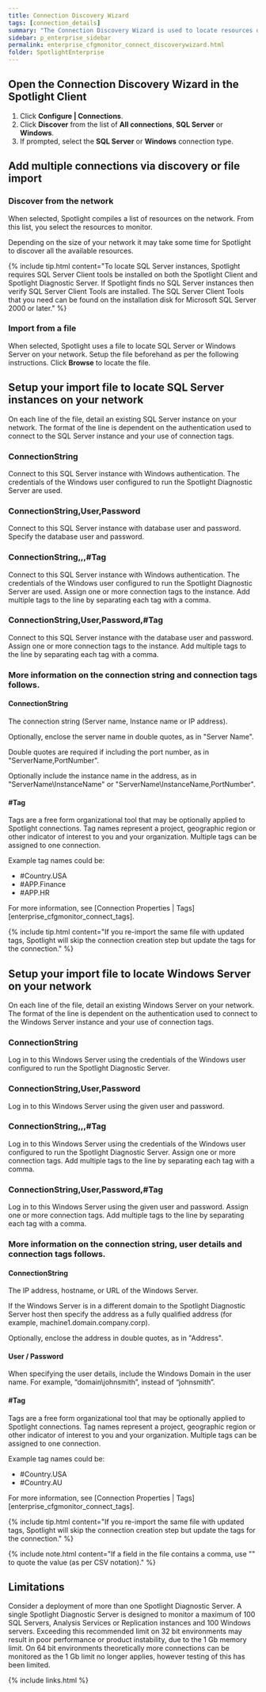 ```yaml
---
title: Connection Discovery Wizard
tags: [connection_details]
summary: "The Connection Discovery Wizard is used to locate resources on the network to add as Spotlight connections. The Connection Discovery Wizard can be used to locate SQL Server instances or Windows Servers."
sidebar: p_enterprise_sidebar
permalink: enterprise_cfgmonitor_connect_discoverywizard.html
folder: SpotlightEnterprise
---
```




## Open the Connection Discovery Wizard in the Spotlight Client

1. Click **Configure \| Connections**.
2. Click **Discover** from the list of **All connections**, **SQL Server** or **Windows**.
3. If prompted, select the **SQL Server** or **Windows** connection type.

## Add multiple connections via discovery or file import

### Discover from the network

When selected, Spotlight compiles a list of resources on the network. From this list, you select the resources to monitor.

Depending on the size of your network it may take some time for Spotlight to discover all the available resources.

{% include tip.html content="To locate SQL Server instances, Spotlight requires SQL Server Client tools be installed on both the Spotlight Client and Spotlight Diagnostic Server. If Spotlight finds no SQL Server instances then verify SQL Server Client Tools are installed. The SQL Server Client Tools that you need can be found on the installation disk for Microsoft SQL Server 2000 or later." %}

### Import from a file

When selected, Spotlight uses a file to locate SQL Server or Windows Server on your network. Setup the file beforehand as per the following instructions. Click **Browse** to locate the file.


## Setup your import file to locate SQL Server instances on your network

On each line of the file, detail an existing SQL Server instance on your network. The format of the line is dependent on the authentication used to connect to the SQL Server instance and your use of connection tags.


### ConnectionString

Connect to this SQL Server instance with Windows authentication. The credentials of the Windows user configured to run the Spotlight Diagnostic Server are used.

### ConnectionString,User,Password

Connect to this SQL Server instance with database user and password. Specify the database user and password.

### ConnectionString,,,#Tag

Connect to this SQL Server instance with Windows authentication. The credentials of the Windows user configured to run the Spotlight Diagnostic Server are used. Assign one or more connection tags to the instance. Add multiple tags to the line by separating each tag with a comma.

### ConnectionString,User,Password,#Tag

Connect to this SQL Server instance with the database user and password. Assign one or more connection tags to the instance. Add multiple tags to the line by separating each tag with a comma.


### More information on the connection string and connection tags follows.

#### ConnectionString

The connection string (Server name, Instance name or IP address).

Optionally, enclose the server name in double quotes, as in "Server Name".

Double quotes are required if including the port number, as in "ServerName,PortNumber".

Optionally include the instance name in the address, as in "ServerName\InstanceName" or "ServerName\InstanceName,PortNumber".

#### #Tag


Tags are a free form organizational tool that may be optionally applied to Spotlight connections. Tag names represent a project, geographic region or other indicator of interest to you and your organization. Multiple tags can be assigned to one connection.

Example tag names could be:
* #Country.USA
* #APP.Finance
* #APP.HR

For more information, see [Connection Properties \| Tags][enterprise_cfgmonitor_connect_tags].

{% include tip.html content="If you re-import the same file with updated tags, Spotlight will skip the connection creation step but update the tags for the connection." %}

## Setup your import file  to locate Windows Server on your network

On each line of the file, detail an existing Windows Server on your network. The format of the line is dependent on the authentication used to connect to the Windows Server instance and your use of connection tags.


### ConnectionString

Log in to this Windows Server using the credentials of the Windows user configured to run the Spotlight Diagnostic Server.

### ConnectionString,User,Password

Log in to this Windows Server using the given user and password.

### ConnectionString,,,#Tag

Log in to this Windows Server using the credentials of the Windows user configured to run the Spotlight Diagnostic Server. Assign one or more connection tags. Add multiple tags to the line by separating each tag with a comma.

### ConnectionString,User,Password,#Tag

Log in to this Windows Server using the given user and password. Assign one or more connection tags. Add multiple tags to the line by separating each tag with a comma.


### More information on the connection string, user details and connection tags follows.

#### ConnectionString

The IP address, hostname, or URL of the Windows Server.

If the Windows Server is in a different domain to the Spotlight Diagnostic Server host then specify the address as a fully qualified address (for example, machine1.domain.company.corp).

Optionally, enclose the address in double quotes, as in "Address".

#### User / Password

When specifying the user details, include the Windows Domain in the user name. For example, “domain\johnsmith”, instead of “johnsmith”.

#### #Tag

Tags are a free form organizational tool that may be optionally applied to Spotlight connections. Tag names represent a project, geographic region or other indicator of interest to you and your organization. Multiple tags can be assigned to one connection.

Example tag names could be:
* #Country.USA
* #Country.AU

For more information, see [Connection Properties \| Tags][enterprise_cfgmonitor_connect_tags].

{% include tip.html content="If you re-import the same file with updated tags, Spotlight will skip the connection creation step but update the tags for the connection." %}

{% include note.html content="If a field in the file contains a comma, use \"\" to quote the value (as per CSV notation)." %}


## Limitations

Consider a deployment of more than one Spotlight Diagnostic Server. A single Spotlight Diagnostic Server is designed to monitor a maximum of 100 SQL Servers, Analysis Services or Replication instances and 100 Windows servers. Exceeding this recommended limit on 32 bit environments may result in poor performance or product instability, due to the 1 Gb memory limit. On 64 bit environments theoretically more connections can be monitored as the 1 Gb limit no longer applies, however testing of this has been limited.


{% include links.html %}
